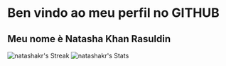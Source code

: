 # Ben vindo ao meu perfil no GITHUB
## Meu nome è Natasha Khan Rasuldin



![natashakr's Streak](https://github-readme-streak-stats.herokuapp.com/?user=natashakr&theme=shades-of-purple&hide_border=false)
![natashakr's Stats](https://github-readme-stats.vercel.app/api?username=natashakr&theme=shades-of-purple&show_icons=true&hide_border=false&count_private=true)
